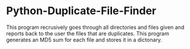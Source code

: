 # Python-Duplicate-File-Finder
This program recrusively goes through all directories and files given and reports back to the user the files that are duplicates. This program generates an MD5 sum for each file and stores it in a dictonary.
